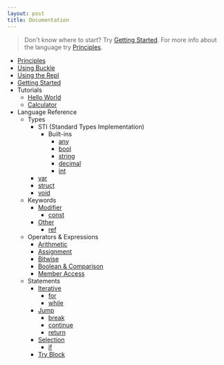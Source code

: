 ```yaml
---
layout: post
title: Documentation
---
```


> Don't know where to start? Try [Getting Started](GettingStarted.md).
> For more info about the language try [Principles](Principles.md).

- [Principles](./about)
- [Using Buckle](Buckle.md)
- [Using the Repl](Repl.md)
- [Getting Started](GettingStarted.md)
- Tutorials
  - [Hello World](Tutorial/HelloWorld.md)
  - [Calculator](Tutorial/Calculator.md)
- Language Reference
  - Types
    - STI (Standard Types Implementation)
      - Built-ins
        - [any](Reference/Types/Simple.md#any)
        - [bool](Reference/Types/Simple.md#boolean)
        - [string](Reference/Types/String.md)
        - [decimal](Reference/Types/Numerical.md#decimal)
        - [int](Reference/Types/Numerical.md#integer)
    - [var](Reference/Types/Defining.md#implicit-typing)
    - [struct](Reference/Types/Defining.md#structures)
    - [void](Reference/Types/Defining.md#void)
  - Keywords
    - [Modifier](Reference/Keywords/Modifier.md)
      - [const](Reference/Keywords/Modifier.md#constant)
    - [Other](Reference/Keywords/Other.md)
      - [ref](Reference/Keywords/Other.md#reference)
  - Operators & Expressions
    - [Arithmetic](Reference/OperatorsExpressions/Arithmetic.md)
    - [Assignment](Reference/OperatorsExpressions/Assignment.md)
    - [Bitwise](Reference/OperatorsExpressions/Bitwise.md)
    - [Boolean & Comparison](Reference/OperatorsExpressions/BooleanComparison.md)
    - [Member Access](Reference/OperatorsExpressions/MemberAccess.md)
  - Statements
    - [Iterative](Reference/Statements/Iterative.md)
      - [for](Reference/Statements/Iterative.md#for)
      - [while](Reference/Statements/Iterative.md#while)
    - [Jump](Reference/Statements/Jump.md)
      - [break](Reference/Statements/Jump.md#break)
      - [continue](Reference/Statements/Jump.md#continue)
      - [return](Reference/Statements/Jump.md#return)
    - [Selection](Reference/Statements/Selection.md)
      - [if](Reference/Statements/Selection.md#if-else)
    - [Try Block](Reference/Statements/TryBlock.md)
